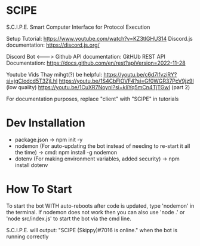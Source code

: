 # SCIPE
S.C.I.P.E.  Smart Computer Interface for Protocol Execution 

Setup Tutorial: https://www.youtube.com/watch?v=KZ3tIGHU314
Discord.js documentation: https://discord.js.org/

Discord Bot <---> Github API documentation:
GitHUb REST API Documentation: https://docs.github.com/en/rest?apiVersion=2022-11-28  

Youtube Vids Thay mihgt(?) be helpful:
https://youtu.be/c6d7lfvziRY?si=jgClodcd5T3ZjLhI 
https://youtu.be/1S4CbFlOVF4?si=Gf0WGR37PcV9jz9l (low quality)
    https://youtu.be/1CuXR7NoynI?si=kIiYq5mCn4TjTGwI (part 2)

For documentation purposes, replace "client" with "SCIPE" in tutorials


# Dev Installation
- package.json 
-> npm init -y
- nodemon (For auto-updating the bot instead of needing to re-start it all the time) 
-> cmd: npm install -g nodemon
- dotenv (For making environment variables, added security)
-> npm install dotenv

# How To Start
To start the bot WITH auto-reboots after code is updated, type 'nodemon' in the terminal. If nodemon does not work then you can also use 'node .' or 'node src/index.js' to start the bot via the cmd line.

S.C.I.P.E. will output: "SCIPE (Skippy)#7016 is online." when the bot is running correctly 
